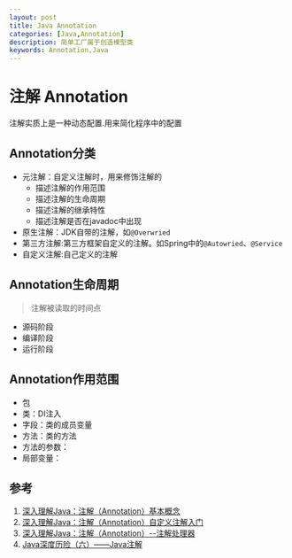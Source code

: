 ```yaml
---
layout: post
title: Java Annotation
categories: [Java,Annotation]
description: 简单工厂属于创造模型类
keywords: Annotation,Java
---
```


# 注解 Annotation
注解实质上是一种动态配置.用来简化程序中的配置

## Annotation分类

- 元注解：自定义注解时，用来修饰注解的
    - 描述注解的作用范围
    - 描述注解的生命周期
    - 描述注解的继承特性
    - 描述注解是否在javadoc中出现
- 原生注解：JDK自带的注解，如`@Overwried`
- 第三方注解:第三方框架自定义的注解。如Spring中的`@Autowried`、`@Service`
- 自定义注解:自己定义的注解

## Annotation生命周期

> 注解被读取的时间点

- 源码阶段
- 编译阶段
- 运行阶段

## Annotation作用范围

- 包
- 类：DI注入
- 字段：类的成员变量
- 方法：类的方法
- 方法的参数：
- 局部变量：



## 参考
1. [深入理解Java：注解（Annotation）基本概念](http://www.cnblogs.com/peida/archive/2013/04/23/3036035.html)
2. [深入理解Java：注解（Annotation）自定义注解入门](http://www.cnblogs.com/peida/archive/2013/04/24/3036689.html)
3. [深入理解Java：注解（Annotation）--注解处理器](http://www.cnblogs.com/peida/archive/2013/04/26/3038503.html)
4. [Java深度历险（六）——Java注解](http://www.infoq.com/cn/articles/cf-java-annotation)